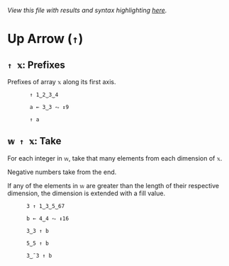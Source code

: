 *View this file with results and syntax highlighting [here](https://mlochbaum.github.io/BQN/help/prefixes_take.html).*

# Up Arrow (`↑`)

## `↑ 𝕩`: Prefixes

Prefixes of array `𝕩` along its first axis.

           ↑ 1‿2‿3‿4

           a ← 3‿3 ⥊ ↕9

           ↑ a



## `𝕨 ↑ 𝕩`: Take

For each integer in `𝕨`, take that many elements from each dimension of `𝕩`.

Negative numbers take from the end.

If any of the elements in `𝕨` are greater than the length of their respective dimension, the dimension is extended with a fill value.

          3 ↑ 1‿3‿5‿67

          b ← 4‿4 ⥊ ↕16

          3‿3 ↑ b

          5‿5 ↑ b

          3‿¯3 ↑ b
